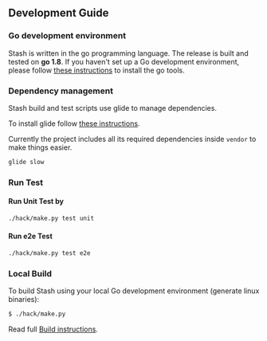 ## Development Guide

### Go development environment
Stash is written in the go programming language. The release is built and tested on **go 1.8**. If you haven't set up a Go
development environment, please follow [these instructions](https://golang.org/doc/code.html) to install the go tools.

### Dependency management
Stash build and test scripts use glide to manage dependencies.

To install glide follow [these instructions](https://github.com/Masterminds/glide#install).

Currently the project includes all its required dependencies inside `vendor` to make things easier.

```sh
glide slow
```

### Run Test
#### Run Unit Test by
```sh
./hack/make.py test unit
```

#### Run e2e Test
```sh
./hack/make.py test e2e
```

### Local Build
To build Stash using your local Go development environment (generate linux binaries):
```sh
$ ./hack/make.py
```
Read full [Build instructions](build.md).
